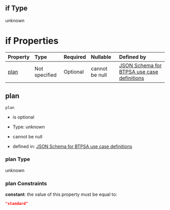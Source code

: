 ## if Type

unknown

# if Properties

| Property      | Type          | Required | Nullable       | Defined by                                                                                                                                                                                                                                  |
| :------------ | :------------ | :------- | :------------- | :------------------------------------------------------------------------------------------------------------------------------------------------------------------------------------------------------------------------------------------ |
| [plan](#plan) | Not specified | Optional | cannot be null | [JSON Schema for BTPSA use case definitions](btpsa-usecase-properties-services-items-allof-1-then-allof-93-then-allof-2-if-properties-plan.md "undefined#/properties/services/items/allOf/1/then/allOf/93/then/allOf/2/if/properties/plan") |

## plan



`plan`

*   is optional

*   Type: unknown

*   cannot be null

*   defined in: [JSON Schema for BTPSA use case definitions](btpsa-usecase-properties-services-items-allof-1-then-allof-93-then-allof-2-if-properties-plan.md "undefined#/properties/services/items/allOf/1/then/allOf/93/then/allOf/2/if/properties/plan")

### plan Type

unknown

### plan Constraints

**constant**: the value of this property must be equal to:

```json
"standard"
```

